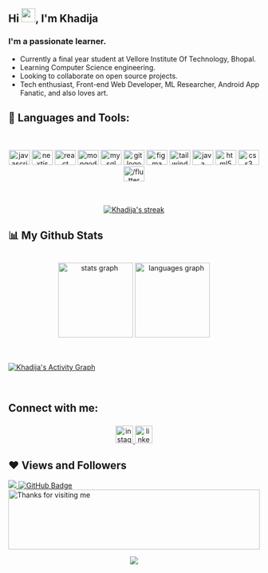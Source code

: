 
<h2 align="left">Hi <img src="https://emojis.slackmojis.com/emojis/images/1577305505/7373/hand_wave.gif?1577305505" width="28" />, I'm Khadija</h2>
<h3 align="left">I'm a passionate learner.</h3>

- Currently a final year student at Vellore Institute Of Technology, Bhopal.
- Learning Computer Science engineering.
- Looking to collaborate on open source projects.
- Tech enthusiast, Front-end Web Developer, ML Researcher, Android App Fanatic, and also loves art.


## 🚀 Languages and Tools:
<br>
  <br>
<div align="center">
  <img src="https://cdn.jsdelivr.net/gh/devicons/devicon/icons/javascript/javascript-original.svg" height="30" width="42" alt="javascript logo"  />
  <img src="https://cdn.jsdelivr.net/gh/devicons/devicon/icons/nextjs/nextjs-original.svg" height="30" width="42" alt="nextjs logo"  />
  <img src="https://cdn.jsdelivr.net/gh/devicons/devicon/icons/react/react-original.svg" height="30" width="42" alt="react logo"  />
  <img src="https://cdn.jsdelivr.net/gh/devicons/devicon/icons/mongodb/mongodb-original.svg" height="30" width="42" alt="mongodb logo"  />
  <img src="https://cdn.jsdelivr.net/gh/devicons/devicon/icons/mysql/mysql-original.svg" height="30" width="42" alt="mysql logo"  />
  <img src="https://cdn.jsdelivr.net/gh/devicons/devicon/icons/git/git-original.svg" height="30" width="42" alt="git logo"  />
  <img src="https://cdn.jsdelivr.net/gh/devicons/devicon/icons/figma/figma-original.svg" height="30" width="42" alt="figma logo"  />
  <img src="https://upload.wikimedia.org/wikipedia/commons/d/d5/Tailwind_CSS_Logo.svg" height="30" width="42" alt="tailwindcss logo"  />
  <img src="https://cdn.jsdelivr.net/gh/devicons/devicon/icons/java/java-original.svg" height="30" width="42" alt="java logo"  />
  <img src="https://cdn.jsdelivr.net/gh/devicons/devicon/icons/html5/html5-original.svg" height="30" width="42" alt="html5 logo"  />
  <img src="https://cdn.jsdelivr.net/gh/devicons/devicon/icons/css3/css3-original.svg" height="30" width="42" alt="css3 logo"  />
  <img src="https://cdn.jsdelivr.net/gh/devicons/devicon/icons/flutter//flutter-original.svg" height="30" width="42" alt="/flutter logo"  />
</div>
 </br>
 </br>

<p align="center">
    <a href="https://github.com/4khadija/github-readme-streak-stats">
        <img title="🔥 Get streak stats for your profile at git.io/streak-stats" alt="Khadija's streak" src="https://github-readme-streak-stats.herokuapp.com/?user=4khadija&theme=chartreuse-dark&hide_border=true&stroke=0000&background=060A0CD0"/>
    </a>
</p>

## 📊 My Github Stats

  <br/>
    <div align="center">
  <img src="https://github-readme-stats.vercel.app/api?hide_title=false&hide_rank=false&show_icons=true&include_all_commits=true&count_private=true&disable_animations=false&theme=tokyonight&locale=en&hide_border=false&username=4khadija" height="150" alt="stats graph"  />
  <img src="https://github-readme-stats.vercel.app/api/top-langs?locale=en&hide_title=false&layout=compact&card_width=320&langs_count=5&theme=tokyonight&hide_border=false&username=4khadija" height="150" alt="languages graph"  />
</div>


<br/>
<br/>

<a href="https://github.com/4khadija/github-readme-activity-graph" align="center"><img alt="Khadija's Activity Graph" src="https://activity-graph.cyclic.app/graph?username=4khadija&bg_color=0D1117&color=5BCDEC&line=3fb950&point=FFFFFF&hide_border=true" /></a>
     
<!-- [![Ashutosh's github activity graph](https://github-readme-activity-graph.cyclic.app/graph?username=Sharma-atharva&theme=gotham&bg_color=0D1117&color=5BCDEC&line=3fb950&point=FFFFFF&hide_border=true)](https://github.com/ashutosh00710/github-readme-activity-graph)
<br/> -->
  
<br/>

## Connect with me:
###

<div align="center">
  <a href="https://www.instagram.com/khhdiijaa/" target="_blank">
    <img src="https://img.shields.io/static/v1?message=Instagram&logo=instagram&label=&color=E4405F&logoColor=white&labelColor=&style=for-the-badge" height="35" alt="instagram logo"  />
  </a>
  
  <a href="https://www.linkedin.com/in/khadijakorasawala/" target="_blank">
    <img src="https://img.shields.io/static/v1?message=LinkedIn&logo=linkedin&label=&color=0077B5&logoColor=white&labelColor=&style=for-the-badge" height="35" alt="linkedin logo"  />
  </a>
</div>

###


## ❤ Views and Followers
<a href="https://github.com/Meghna-DAS/github-profile-views-counter">
    <img src="https://komarev.com/ghpvc/?username=4khadija">
</a>
<a href="https://github.com/4khadija?tab=followers"><img src="https://img.shields.io/github/followers/4khadija?label=Followers&style=social" alt="GitHub Badge"></a>

<img height="120" alt="Thanks for visiting me" width="100%" src="https://raw.githubusercontent.com/BrunnerLivio/brunnerlivio/master/images/marquee.svg" />
<p align="center">
  <img src="https://capsule-render.vercel.app/api?type=waving&color=gradient&height=60&section=footer&width=100"/>
</p>
